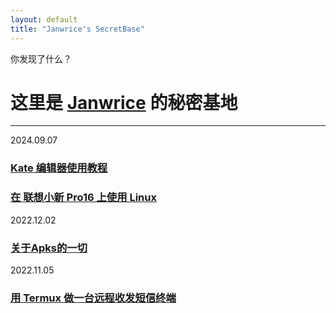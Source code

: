 ```yaml
---
layout: default
title: "Janwrice's SecretBase"
---
```

你发现了什么？
# 这里是 [**Janwrice**](https://janwrice.github.io) 的秘密基地
---
<!--
      _            _      __      _          
     (_)___ _ ___ | | /| / /____ (_)____ ___ 
    / // _ `// _ \| |/ |/ // __// // __// -_)
 __/ / \_,_//_//_/|__/|__//_/  /_/ \__/ \__/ 
|___/                                        
-->
2024.09.07
### [**Kate 编辑器使用教程**](https://linux.do/t/topic/199225/8)
### [**在 联想小新 Pro16 上使用 Linux**](https://linux.do/t/topic/199149/26)
2022.12.02
### [**关于Apks的一切**](https://www.bilibili.com/video/BV1Xe4y1M7v9)
2022.11.05
### [**用 Termux 做一台远程收发短信终端**](https://www.bilibili.com/video/BV1vg411B7bQ)
